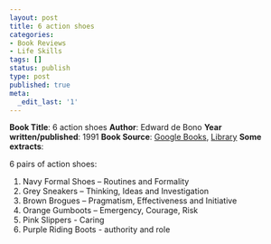 ```yaml
---
layout: post
title: 6 action shoes
categories:
- Book Reviews
- Life Skills
tags: []
status: publish
type: post
published: true
meta:
  _edit_last: '1'
---
```

<strong>Book Title</strong>: 6 action shoes
<strong> Author</strong>: Edward de Bono
<strong> Year written/published</strong>: 1991
<strong> Book Source</strong>: <a href="http://books.google.com/books?id=edniAAAACAAJ&amp;dq=6+action+shoes">Google Books</a>, <a href="http://catalogue.nlb.gov.sg/cgi-bin/cw_cgi?fullRecord+25137+3002+11900395+3+0">Library</a>
<strong> Some extracts</strong>:

6 pairs of action shoes:
<ol>
	<li>Navy Formal Shoes – Routines and Formality</li>
	<li>Grey Sneakers – Thinking, Ideas and Investigation</li>
	<li>Brown Brogues – Pragmatism, Effectiveness and Initiative</li>
	<li>Orange Gumboots – Emergency, Courage, Risk</li>
	<li>Pink Slippers - Caring</li>
	<li>Purple Riding Boots - authority and role</li>
</ol>
